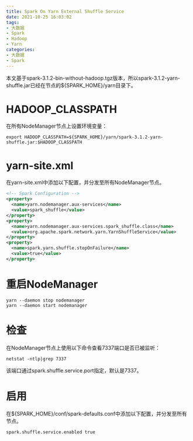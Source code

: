 ```yaml
---
title: Spark On Yarn External Shuffle Service
date: 2021-10-25 16:03:02
tags:
- 大数据
- Spark
- Hadoop
- Yarn
categories:
- 大数据
- Spark
---
```


本文基于spark-3.1.2-bin-without-hadoop.tgz版本，所以spark-3.1.2-yarn-shuffle.jar已经在节点的${SPARK_HOME}/yarn目录下。

# HADOOP_CLASSPATH

在所有NodeManager节点上设置环境变量：

```Shell
export HADOOP_CLASSPATH=${SPARK_HOME}/yarn/spark-3.1.2-yarn-shuffle.jar:$HADOOP_CLASSPATH
```

# yarn-site.xml

在yarn-site.xml中添加以下配置，并分发至所有NodeManager节点。

```XML
<!-- Spark Configuration -->
<property>
  <name>yarn.nodemanager.aux-services</name>
  <value>spark_shuffle</value>
</property>
<property>
  <name>yarn.nodemanager.aux-services.spark_shuffle.class</name>
  <value>org.apache.spark.network.yarn.YarnShuffleService</value>
</property>
<property>
  <name>spark.yarn.shuffle.stopOnFailure</name>
  <value>true</value>
</property>
```

# 重启NodeManager

```Shell
yarn --daemon stop nodemanager
yarn --daemon start nodemanager
```

# 检查

在NodeManager节点上使用以下命令查看7337端口是否已被监听：

```Shell
netstat -ntlp|grep 7337
```

该端口通过spark.shuffle.service.port指定，默认是7337。

# 启用

在${SPARK_HOME}/conf/spark-defaults.conf中添加以下配置，并分发至所有节点。

```Conf
spark.shuffle.service.enabled true
```
